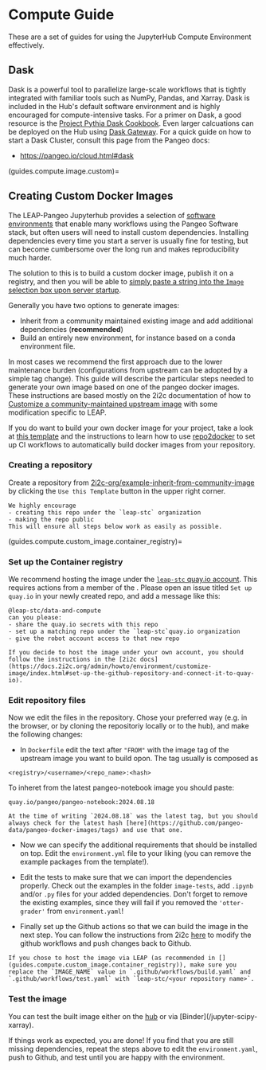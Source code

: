 # Compute Guide

These are a set of guides for using the JupyterHub Compute Environment effectively.

## Dask

Dask is a powerful tool to parallelize large-scale workflows that is tightly integrated with familiar tools such as NumPy, Pandas, and Xarray. Dask is included in the Hub's default software environment and is highly encouraged for compute-intensive tasks. For a primer on Dask, a good resource is the [Project Pythia Dask Cookbook](https://projectpythia.org/dask-cookbook/README.html). Even larger calcuations can be deployed on the Hub using [Dask Gateway](https://gateway.dask.org/). For a quick guide on how to start a Dask Cluster, consult this page from the Pangeo docs:

- <https://pangeo.io/cloud.html#dask>

(guides.compute.image.custom)=

## Creating Custom Docker Images

The LEAP-Pangeo Jupyterhub provides a selection of [software environments](reference.infrastructure.hub.software_env) that enable many workflows using the Pangeo Software stack, but often users will need to install custom dependencies. Installing dependencies every time you start a server is usually fine for testing, but can become cumbersome over the long run and makes reproducibility much harder.

The solution to this is to build a custom docker image, publish it on a registry, and then you will be able to [simply paste a string into the `Image` selection box upon server startup](reference.infrastructure.hub.image.custom).

Generally you have two options to generate images:

- Inherit from a community maintained existing image and add additional dependencies (**recommended**)
- Build an entirely new environment, for instance based on a conda environment file.

In most cases we recommend the first approach due to the lower maintenance burden (configurations from upstream can be adopted by a simple tag change). This guide will describe the particular steps needed to generate your own image based on one of the pangeo docker images. These instructions are based mostly on the 2i2c documentation of how to [Customize a community-maintained upstream image](https://docs.2i2c.org/admin/howto/environment/customize-image/index.html) with some modification specific to LEAP.

If you do want to build your own docker image for your project, take a look at [this template](https://github.com/2i2c-org/hub-user-image-template) and the instructions to learn how to use [repo2docker](https://github.com/jupyterhub/repo2docker) to set up CI workflows to automatically build docker images from your repository.

### Creating a repository

Create a repository from [2i2c-org/example-inherit-from-community-image](https://github.com/2i2c-org/example-inherit-from-community-image/tree/main) by clicking the `Use this Template` button in the upper right corner.

```{warning}
We highly encourage
- creating this repo under the `leap-stc` organization
- making the repo public
This will ensure all steps below work as easily as possible.
```

(guides.compute.custom_image.container_registry)=

### Set up the Container registry

We recommend hosting the image under the [`leap-stc` quay.io account](https://quay.io/user/leap-stc/). This requires actions from a member of the [](support.data_compute_team). Please open an issue titled `Set up quay.io` in your newly created repo, and add a message like this:

```
@leap-stc/data-and-compute 
can you please:
- share the quay.io secrets with this repo 
- set up a matching repo under the `leap-stc`quay.io organization
- give the robot account access to that new repo
```

```{note}
If you decide to host the image under your own account, you should follow the instructions in the [2i2c docs](https://docs.2i2c.org/admin/howto/environment/customize-image/index.html#set-up-the-github-repository-and-connect-it-to-quay-io). 
```

### Edit repository files

Now we edit the files in the repository. Chose your preferred way (e.g. in the browser, or by cloning the repositoriy locally or to the hub), and make the following changes:

- In `Dockerfile` edit the text after `"FROM"` with the image tag of the upstream image you want to build opon. The tag usually is composed as

```
<registry>/<username>/<repo_name>:<hash>
```

To inheret from the latest pangeo-notebook image you should paste:

```
quay.io/pangeo/pangeo-notebook:2024.08.18
```

```{note}
At the time of writing `2024.08.18` was the latest tag, but you should always check for the latest hash [here](https://github.com/pangeo-data/pangeo-docker-images/tags) and use that one.
```

- Now we can specify the additional requirements that should be installed on top. Edit the `environment.yml` file to your liking (you can remove the example packages from the template!).

- Edit the tests to make sure that we can import the dependencies properly. Check out the examples in the folder `image-tests`, add `.ipynb` and/or `.py` files for your added dependencies. Don't forget to remove the existing examples, since they will fail if you removed the `'otter-grader'` from `environment.yaml`!

- Finally set up the Github actions so that we can build the image in the next step. You can follow the instructions from 2i2c [here](https://docs.2i2c.org/admin/howto/environment/customize-image/index.html#build-base-image) to modify the github workflows and push changes back to Github.

```{important}
If you chose to host the image via LEAP (as recommended in [](guides.compute.custom_image.container_registry)), make sure you replace the `IMAGE_NAME` value in `.github/workflows/build.yaml` and `.github/workflows/test.yaml` with `leap-stc/<your repository name>`.
```

### Test the image

You can test the built image either on the [hub](https://docs.2i2c.org/admin/howto/environment/customize-image/index.html#test-the-custom-image-with-a-2i2c-hub) or via \[Binder\](<username>/jupyter-scipy-xarray).

If things work as expected, you are done! If you find that you are still missing dependencies, repeat the steps above to edit the `environment.yaml`, push to Github, and test until you are happy with the environment.
